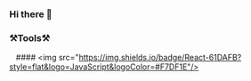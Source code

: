 ### Hi there 👋

### ⚒Tools⚒
   #### <img src="https://img.shields.io/badge/React-61DAFB?style=flat&logo=JavaScript&logoColor=#F7DF1E"/>

<!--
**rhdwnals1/rhdwnals1** is a ✨ _special_ ✨ repository because its `README.md` (this file) appears on your GitHub profile.

Here are some ideas to get you started:

- 🔭 I’m currently working on ...
- 🌱 I’m currently learning ...
- 👯 I’m looking to collaborate on ...
- 🤔 I’m looking for help with ...
- 💬 Ask me about ...
- 📫 How to reach me: ...
- 😄 Pronouns: ...
- ⚡ Fun fact: ...
-->
